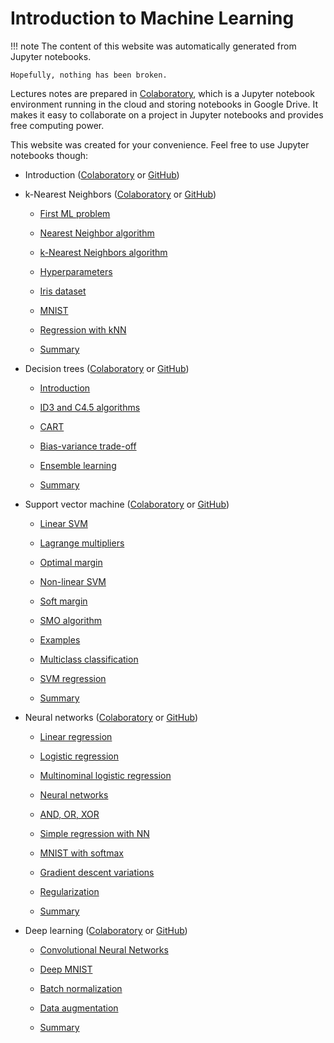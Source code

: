 # Introduction to Machine Learning

!!! note
    The content of this website was automatically generated from Jupyter notebooks.
    
    Hopefully, nothing has been broken.

Lectures notes are prepared in [Colaboratory](https://colab.research.google.com/), which is a Jupyter notebook environment running in the cloud and storing notebooks in Google Drive. It makes it easy to collaborate on a project in Jupyter notebooks and provides free computing power.

This website was created for your convenience. Feel free to use Jupyter notebooks though:

* Introduction ([Colaboratory](https://colab.research.google.com/drive/1qJj4jZMpBpfCkHc0bavFGezx8bhJlVcx) or [GitHub](https://github.com/TomaszGolan/introduction_to_machine_learning/blob/master/docs/notebooks/introduction_to_machine_learning_00_intro.ipynb))

* k-Nearest Neighbors ([Colaboratory](https://colab.research.google.com/drive/1My8UggN12Opt_gscK3tl4VLhZkHiQSyX) or [GitHub](https://github.com/TomaszGolan/introduction_to_machine_learning/blob/master/docs/notebooks/introduction_to_machine_learning_01_knn.ipynb))

    * [First ML problem](markdown/introduction_to_machine_learning_01_knn/introduction_to_machine_learning_01_knn/#our-first-ml-problem)

    * [Nearest Neighbor algorithm](markdown/introduction_to_machine_learning_01_knn/introduction_to_machine_learning_01_knn/#nearest-neighbor)
    
    * [k-Nearest Neighbors algorithm](markdown/introduction_to_machine_learning_01_knn/introduction_to_machine_learning_01_knn/#k-nearest-neighbors_1)

    * [Hyperparameters](markdown/introduction_to_machine_learning_01_knn/introduction_to_machine_learning_01_knn/#hyperparameters)

    * [Iris dataset](markdown/introduction_to_machine_learning_01_knn/introduction_to_machine_learning_01_knn/#iris-dataset)

    * [MNIST](markdown/introduction_to_machine_learning_01_knn/introduction_to_machine_learning_01_knn/#mnist)

    * [Regression with kNN](markdown/introduction_to_machine_learning_01_knn/introduction_to_machine_learning_01_knn/#regression-with-knn)

    * [Summary](/markdown/introduction_to_machine_learning_01_knn/introduction_to_machine_learning_01_knn/#summary)

* Decision trees ([Colaboratory](https://colab.research.google.com/drive/1_Qb92Hj5_f2rpta67JC0JKXwE2581Ar-) or [GitHub](https://github.com/TomaszGolan/introduction_to_machine_learning/blob/master/docs/notebooks/introduction_to_machine_learning_02_dt.ipynb))

    * [Introduction](markdown/introduction_to_machine_learning_02_dt/introduction_to_machine_learning_02_dt/#introduction)

    * [ID3 and C4.5 algorithms](markdown/introduction_to_machine_learning_02_dt/introduction_to_machine_learning_02_dt/#id3-and-c45-algorithms)

    * [CART](markdown/introduction_to_machine_learning_02_dt/introduction_to_machine_learning_02_dt/#cart)

    * [Bias-variance trade-off](markdown/introduction_to_machine_learning_02_dt/introduction_to_machine_learning_02_dt/#bias-variance-trade-off)

    * [Ensemble learning](markdown/introduction_to_machine_learning_02_dt/introduction_to_machine_learning_02_dt/#ensemble-learning)

    * [Summary](markdown/introduction_to_machine_learning_02_dt/introduction_to_machine_learning_02_dt/#summary_2)

* Support vector machine ([Colaboratory](https://colab.research.google.com/drive/1IA_RgU64I8OZ-KKNV42T4ldkEOHFZ8d_) or [GitHub](https://github.com/TomaszGolan/introduction_to_machine_learning/blob/master/docs/notebooks/introduction_to_machine_learning_03_svm.ipynb))

    * [Linear SVM](markdown/introduction_to_machine_learning_03_svm/introduction_to_machine_learning_03_svm/#linear-svm)
    
    * [Lagrange multipliers](markdown/introduction_to_machine_learning_03_svm/introduction_to_machine_learning_03_svm/#lagrange-multipliers)
    
    * [Optimal margin](markdown/introduction_to_machine_learning_03_svm/introduction_to_machine_learning_03_svm/#optimal-margin)
    
    * [Non-linear SVM](markdown/introduction_to_machine_learning_03_svm/introduction_to_machine_learning_03_svm/#non-linear-svm)
    
    * [Soft margin](markdown/introduction_to_machine_learning_03_svm/introduction_to_machine_learning_03_svm/#soft-margin)
    
    * [SMO algorithm](markdown/introduction_to_machine_learning_03_svm/introduction_to_machine_learning_03_svm/#smo-algorithm)
    
    * [Examples](markdown/introduction_to_machine_learning_03_svm/introduction_to_machine_learning_03_svm/#examples)
    
    * [Multiclass classification](markdown/introduction_to_machine_learning_03_svm/introduction_to_machine_learning_03_svm/#multiclass-classification)
    
    * [SVM regression](markdown/introduction_to_machine_learning_03_svm/introduction_to_machine_learning_03_svm/#svm-regression)
    
    * [Summary](markdown/introduction_to_machine_learning_03_svm/introduction_to_machine_learning_03_svm/#summary)

* Neural networks ([Colaboratory](https://colab.research.google.com/drive/1DdGmph_WzVpCRJ2c6jVRDcznJ--8xduh) or [GitHub](https://github.com/TomaszGolan/introduction_to_machine_learning/blob/master/docs/notebooks/introduction_to_machine_learning_04_nn.ipynb))

    * [Linear regression](markdown/introduction_to_machine_learning_04_nn/introduction_to_machine_learning_04_nn/#linear-regression)

    * [Logistic regression](markdown/introduction_to_machine_learning_04_nn/introduction_to_machine_learning_04_nn/#logistic-regression)

    * [Multinominal logistic regression](markdown/introduction_to_machine_learning_04_nn/introduction_to_machine_learning_04_nn/#multinominal-logistic-regression)

    * [Neural networks](markdown/introduction_to_machine_learning_04_nn/introduction_to_machine_learning_04_nn/#neural-networks)

    * [AND, OR, XOR](markdown/introduction_to_machine_learning_04_nn/introduction_to_machine_learning_04_nn/#and-or-vs-xor)

    * [Simple regression with NN](markdown/introduction_to_machine_learning_04_nn/introduction_to_machine_learning_04_nn/#simple-regression-with-nn)

    * [MNIST with softmax](markdown/introduction_to_machine_learning_04_nn/introduction_to_machine_learning_04_nn/#mnist)

    * [Gradient descent variations](markdown/introduction_to_machine_learning_04_nn/introduction_to_machine_learning_04_nn/#gradient-descent-variations)

    * [Regularization](markdown/introduction_to_machine_learning_04_nn/introduction_to_machine_learning_04_nn/#regularization)

    * [Summary](markdown/introduction_to_machine_learning_04_nn/introduction_to_machine_learning_04_nn/#summary)

* Deep learning ([Colaboratory](https://colab.research.google.com/drive/1pW-SvZ62L-WZRtRyZ-rFETt5L24V7XEz) or [GitHub](https://github.com/TomaszGolan/introduction_to_machine_learning/blob/master/docs/notebooks/introduction_to_machine_learning_05_dl.ipynb))

    * [Convolutional Neural Networks](markdown/introduction_to_machine_learning_05_dl/introduction_to_machine_learning_05_dl/#convolutional-neural-networks)
    
    * [Deep MNIST](markdown/introduction_to_machine_learning_05_dl/introduction_to_machine_learning_05_dl/#deep-mnist)
    
    * [Batch normalization](markdown/introduction_to_machine_learning_05_dl/introduction_to_machine_learning_05_dl/#batch-normalization)
    
    * [Data augmentation](markdown/introduction_to_machine_learning_05_dl/introduction_to_machine_learning_05_dl/#data-augmentation)
    
    * [Summary](markdown/introduction_to_machine_learning_05_dl/introduction_to_machine_learning_05_dl/#summary_1)
    

